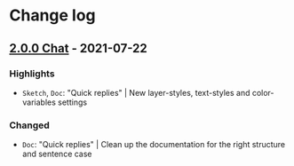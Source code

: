 # Change log

## [2.0.0 Chat](https://github.com/cake-hub/lidl-chat-sketch/tree/v2.0.0) - 2021-07-22

### Highlights

* `Sketch`, `Doc`: "Quick replies" | New layer-styles, text-styles and color-variables settings

### Changed

* `Doc`: "Quick replies" | Clean up the documentation for the right structure and sentence case
